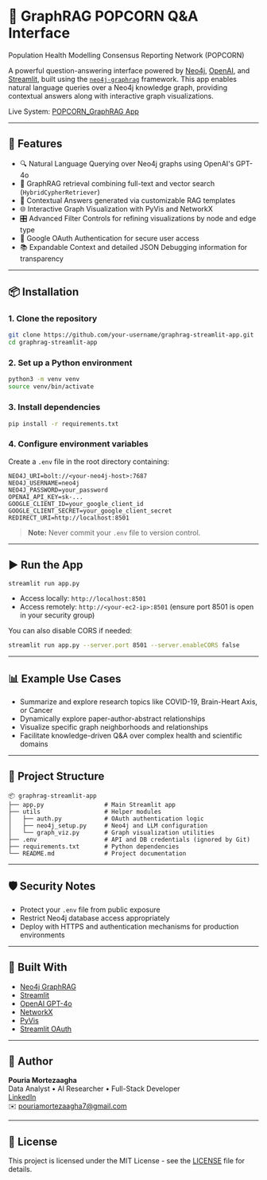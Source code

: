 # 🤖 GraphRAG POPCORN Q&A Interface
Population Health Modelling Consensus Reporting Network (POPCORN) 

A powerful question-answering interface powered by [Neo4j](https://neo4j.com/), [OpenAI](https://openai.com/), and [Streamlit](https://streamlit.io/), built using the [`neo4j-graphrag`](https://github.com/neo4j/neo4j-graphrag-python) framework. This app enables natural language queries over a Neo4j knowledge graph, providing contextual answers along with interactive graph visualizations.

Live System: [POPCORN_GraphRAG App](http://ec2-52-60-155-21.ca-central-1.compute.amazonaws.com/popcorn)

---

## 🚀 Features

- 🔍 Natural Language Querying over Neo4j graphs using OpenAI's GPT-4o
- 🧠 GraphRAG retrieval combining full-text and vector search (`HybridCypherRetriever`)
- 📎 Contextual Answers generated via customizable RAG templates
- 🌐 Interactive Graph Visualization with PyVis and NetworkX
- 🎛 Advanced Filter Controls for refining visualizations by node and edge type
- 🔐 Google OAuth Authentication for secure user access
- 📚 Expandable Context and detailed JSON Debugging information for transparency

---

## 📦 Installation

### 1. Clone the repository

```bash
git clone https://github.com/your-username/graphrag-streamlit-app.git
cd graphrag-streamlit-app
```

### 2. Set up a Python environment

```bash
python3 -m venv venv
source venv/bin/activate
```

### 3. Install dependencies

```bash
pip install -r requirements.txt
```

### 4. Configure environment variables

Create a `.env` file in the root directory containing:

```env
NEO4J_URI=bolt://<your-neo4j-host>:7687
NEO4J_USERNAME=neo4j
NEO4J_PASSWORD=your_password
OPENAI_API_KEY=sk-...
GOOGLE_CLIENT_ID=your_google_client_id
GOOGLE_CLIENT_SECRET=your_google_client_secret
REDIRECT_URI=http://localhost:8501
```

> **Note:** Never commit your `.env` file to version control.

---

## ▶️ Run the App

```bash
streamlit run app.py
```

- Access locally: `http://localhost:8501`
- Access remotely: `http://<your-ec2-ip>:8501` (ensure port 8501 is open in your security group)

You can also disable CORS if needed:

```bash
streamlit run app.py --server.port 8501 --server.enableCORS false
```

---

## 📊 Example Use Cases

- Summarize and explore research topics like COVID-19, Brain-Heart Axis, or Cancer
- Dynamically explore paper-author-abstract relationships
- Visualize specific graph neighborhoods and relationships
- Facilitate knowledge-driven Q&A over complex health and scientific domains

---

## 📁 Project Structure

```
📦 graphrag-streamlit-app
├── app.py                 # Main Streamlit app
├── utils                  # Helper modules
│   ├── auth.py            # OAuth authentication logic
│   ├── neo4j_setup.py     # Neo4j and LLM configuration
│   └── graph_viz.py       # Graph visualization utilities
├── .env                   # API and DB credentials (ignored by Git)
├── requirements.txt       # Python dependencies
└── README.md              # Project documentation
```

---

## 🛡 Security Notes

- Protect your `.env` file from public exposure
- Restrict Neo4j database access appropriately
- Deploy with HTTPS and authentication mechanisms for production environments

---

## 🧠 Built With

- [Neo4j GraphRAG](https://github.com/neo4j/neo4j-graphrag-python)
- [Streamlit](https://streamlit.io/)
- [OpenAI GPT-4o](https://openai.com/)
- [NetworkX](https://networkx.org/)
- [PyVis](https://pyvis.readthedocs.io/)
- [Streamlit OAuth](https://github.com/streamlit/streamlit)

---

## 👤 Author

**Pouria Mortezaagha**  
Data Analyst • AI Researcher • Full-Stack Developer  
[LinkedIn](https://www.linkedin.com/in/pouria-mortezaagha/)  
✉️ pouriamortezaagha7@gmail.com

---

## 📄 License

This project is licensed under the MIT License - see the [LICENSE](LICENSE) file for details.

